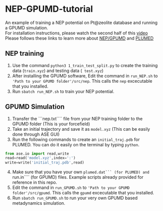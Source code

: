 # NEP-GPUMD-tutorial
An example of training a NEP potential on Pt@zeolite database and running a GPUMD simulation.\
For installation instructions, please watch the second half of this [video](https://youtu.be/UFqUJcnxXUQ?feature=shared)\
Please follows these links to learn more about [NEP/GPUMD](https://gpumd.org/) and [PLUMED](https://www.plumed.org/doc-v2.8/user-doc/html/_m_e_t_a_d.html)
## NEP training 
1. Use the command ````python3 1_train_test_split.py```` to create the training data (````train.xyz````) and testing data (```` test.xyz````)
2. After installing the GPUMD software, Edit the command in ````run_NEP.sh```` to ````'Path to your GPUMD folder'/src/nep````. This calls the ````nep```` excecutable that you installed.
3. Run ````sbatch run_NEP.sh```` to train your NEP potential.
## GPUMD Simulation 
1. Transfer the ```nep.txt```` file from your NEP training folder to the GPUMD folder (This is your forcefield)
2. Take an initial trajectory and save it as ````model.xyz```` (This can be easily done through ASE GUI)
3. Run the following commands to create an ````initial_traj.pdb```` for PLUMED. You can do it easily on the terminal by typing ````python````.
  ````python
  from ase.io import read,write 
  read=read('model.xyz',index=':')
  write=write('initial_traj.pdb',read) 
  ````
4. Make sure that you have your own ````plumed.dat``` (for PLUMED) and ````run.in```` (for GPUMD) files. Example scripts already provided for reference in this repo.
5. Edit the command in ````run_GPUMD.sh```` to ````'Path to your GPUMD folder'/src/gpumd````. This calls the ````gpumd```` excecutable that you installed.
6. Run ````sbatch run_GPUMD.sh```` to run your very own GPUMD based metadynamics simulation. 
